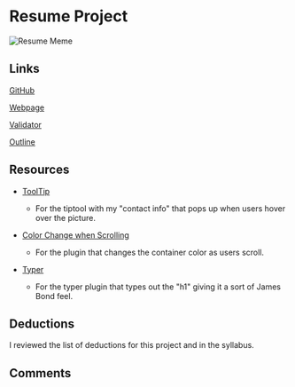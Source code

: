 # Resume Project
![Resume Meme](http://media.ifunny.com/results/2014/11/13/bc86bcwz2f.jpg)

## Links

[GitHub](https://github.com/achance27/project_resume_chance_aliyah)

[Webpage]()

[Validator]()

[Outline]()

## Resources

* [ToolTip](http://iamceege.github.io/tooltipster/)
	* For the tiptool with my "contact info" that pops up when users hover over the picture.
 
* [Color Change when Scrolling](https://github.com/amirtatin/scrollColor)
	*  For the plugin that changes the container color as users scroll.

* [Typer](https://github.com/jasondavis/jquery.typer.js)
	* For the typer plugin that types out the "h1" giving it a sort of James Bond feel. 

## Deductions

I reviewed the list of deductions for this project and in the syllabus.

## Comments